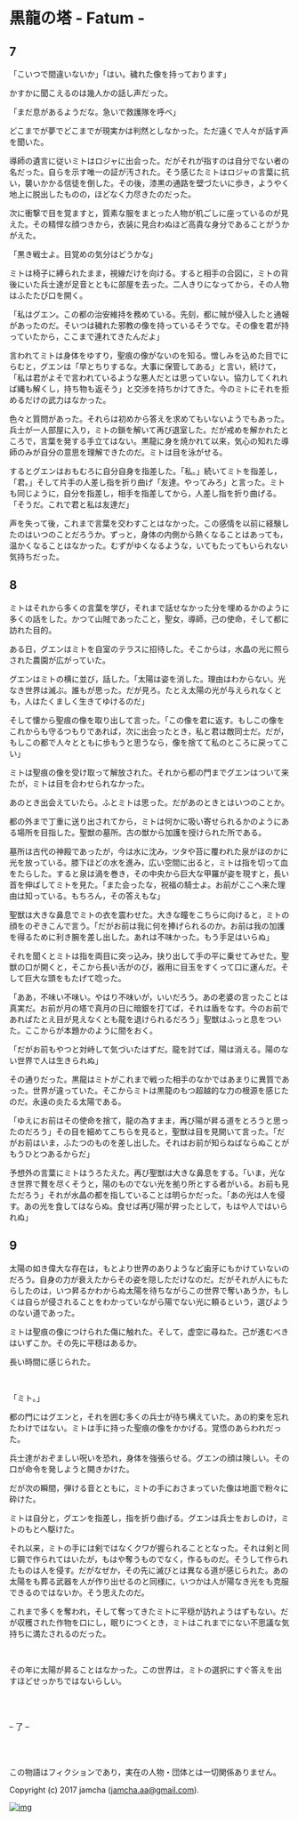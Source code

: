 

# 黒龍の塔 - Fatum -


## 7

「こいつで間違いないか」「はい。穢れた像を持っております」  

かすかに聞こえるのは幾人かの話し声だった。  

「まだ息があるようだな。急いで救護隊を呼べ」  

どこまでが夢でどこまでが現実かは判然としなかった。ただ遠くで人々が話す声を聞いた。  

導師の遺言に従いミトはロジャに出会った。だがそれが指すのは自分でない者の名だった。自らを示す唯一の証が汚された。そう感じたミトはロジャの言葉に抗い，襲いかかる信徒を倒した。その後，漆黒の通路を壁づたいに歩き，ようやく地上に脱出したものの，ほどなく力尽きたのだった。  

次に衝撃で目を覚ますと，質素な服をまとった人物が机ごしに座っているのが見えた。その精悍な顔つきから，衣装に見合わぬほど高貴な身分であることがうかがえた。  

「黒き戦士よ。目覚めの気分はどうかな」  

ミトは椅子に縛られたまま，視線だけを向ける。すると相手の合図に，ミトの背後にいた兵士達が足音とともに部屋を去った。二人きりになってから，その人物はふたたび口を開く。  

「私はグエン。この都の治安維持を務めている。先刻，都に賊が侵入したと通報があったのだ。そいつは穢れた邪教の像を持っているそうでな。その像を君が持っていたから，ここまで連れてきたんだよ」  

言われてミトは身体をゆすり，聖痕の像がないのを知る。憎しみを込めた目でにらむと，グエンは「早とちりするな。大事に保管してある」と言い，続けて，「私は君がよそで言われているような悪人だとは思っていない。協力してくれれば縄も解くし，持ち物も返そう」と交渉を持ちかけてきた。今のミトにそれを拒めるだけの武力はなかった。  

色々と質問があった。それらは初めから答えを求めてもいないようでもあった。兵士が一人部屋に入り，ミトの鎖を解いて再び退室した。だが戒めを解かれたところで，言葉を発する手立てはない。黒龍に身を焼かれて以来，気心の知れた導師のみが自分の意思を理解できたのだ。ミトは目を泳がせる。  

するとグエンはおもむろに自分自身を指差した。「私。」続いてミトを指差し，「君。」そして片手の人差し指を折り曲げ「友達。やってみろ」と言った。ミトも同じように，自分を指差し，相手を指差してから，人差し指を折り曲げる。「そうだ。これで君と私は友達だ」  

声を失って後，これまで言葉を交わすことはなかった。この感情を以前に経験したのはいつのことだろうか。ずっと，身体の内側から熱くなることはあっても，温かくなることはなかった。むずがゆくなるような，いてもたってもいられない気持ちだった。  


## 8

ミトはそれから多くの言葉を学び，それまで話せなかった分を埋めるかのように多くの話をした。かつて山賊であったこと，聖女，導師，己の使命，そして都に訪れた目的。  

ある日，グエンはミトを自室のテラスに招待した。そこからは，水晶の光に照らされた農園が広がっていた。  

グエンはミトの横に並び，話した。「太陽は姿を消した。理由はわからない。光なき世界は滅ぶ。誰もが思った。だが見ろ。たとえ太陽の光が与えられなくとも，人はたくましく生きてゆけるのだ」  

そして懐から聖痕の像を取り出して言った。「この像を君に返す。もしこの像をこれからも守るつもりであれば，次に出会ったとき，私と君は敵同士だ。だが，もしこの都で人々とともに歩もうと思うなら，像を捨てて私のところに戻ってこい」  

ミトは聖痕の像を受け取って解放された。それから都の門までグエンはついて来たが，ミトは目を合わせられなかった。  

あのとき出会えていたら。ふとミトは思った。だがあのときとはいつのことか。  

都の外まで丁重に送り出されてから，ミトは何かに吸い寄せられるかのようにある場所を目指した。聖獣の墓所。古の獣から加護を授けられた所である。  

墓所は古代の神殿であったが，今は水に沈み，ツタや苔に覆われた泉がほのかに光を放っている。膝下ほどの水を進み，広い空間に出ると，ミトは指を切って血をたらした。すると泉は渦を巻き，その中央から巨大な甲羅が姿を現すと，長い首を伸ばしてミトを見た。「また会ったな，祝福の騎士よ。お前がここへ来た理由は知っている。もちろん，その答えもな」  

聖獣は大きな鼻息でミトの衣を震わせた。大きな瞳をこちらに向けると，ミトの顔をのぞきこんで言う。「だがお前は我に何を捧げられるのか。お前は我の加護を得るために利き腕を差し出した。あれは不味かった。もう手足はいらぬ」  

それを聞くとミトは指を両目に突っ込み，抉り出して手の平に乗せてみせた。聖獣の口が開くと，そこから長い舌がのび，器用に目玉をすくって口に運んだ。そして巨大な頭をもたげて唸った。  

「ああ，不味い不味い。やはり不味いが，いいだろう。あの老婆の言ったことは真実だ。お前が月の塔で真月の日に暗銀を打てば，それは盾をなす。今のお前であればたとえ目が見えなくとも龍を退けられるだろう」聖獣はふっと息をついた。ここからが本題かのように間をおく。  

「だがお前もやつと対峙して気づいたはずだ。龍を討てば，陽は消える。陽のない世界で人は生きられぬ」  

その通りだった。黒龍はミトがこれまで戦った相手のなかではあまりに異質であった。世界が違っていた。そこからミトは黒龍のもつ超越的な力の根源を感じたのだ。永遠の炎たる太陽である。  

「ゆえにお前はその使命を捨て，龍の為すまま，再び陽が昇る道をとろうと思ったのだろう」その目を細めてこちらを見ると，聖獣は目を見開いて言った。「だがお前はいま，ふたつのものを差し出した。それはお前が知らねばならぬことがもうひとつあるからだ」  

予想外の言葉にミトはうろたえた。再び聖獣は大きな鼻息をする。「いま，光なき世界で贅を尽くそうと，陽のものでない光を拠り所とする者がいる。お前も見ただろう」それが水晶の都を指していることは明らかだった。「あの光は人を侵す。あの光を食してはならぬ。食せば再び陽が昇ったとして，もはや人ではいられぬ」  


## 9

太陽の如き偉大な存在は，もとより世界のありようなど歯牙にもかけていないのだろう。自身の力が衰えたからその姿を隠しただけなのだ。だがそれが人にもたらしたのは，いつ昇るかわからぬ太陽を待ちながらこの世界で奪いあうか，もしくは自らが侵されることをわかっていながら陽でない光に頼るという，選びようのない道であった。  

ミトは聖痕の像につけられた傷に触れた。そして，虚空に尋ねた。己が進むべきはいずこか。その先に平穏はあるか。  

長い時間に感じられた。  

<br>  

「ミト。」  

都の門にはグエンと，それを囲む多くの兵士が待ち構えていた。あの約束を忘れたわけではない。ミトは手に持った聖痕の像をかかげる。覚悟のあらわれだった。  

兵士達がおぞましい呪いを恐れ，身体を強張らせる。グエンの顔は険しい。その口が命令を発しようと開きかけた。  

だが次の瞬間，弾ける音とともに，ミトの手におさまっていた像は地面で粉々に砕けた。  

ミトは自分と，グエンを指差し，指を折り曲げる。グエンは兵士をおしのけ，ミトのもとへ駆けた。  

それ以来，ミトの手には剣ではなくクワが握られることとなった。それは剣と同じ鋼で作られてはいたが，もはや奪うものでなく，作るものだ。そうして作られたものは人を侵す。だがなぜか，その先に滅びとは異なる道が感じられた。あの太陽をも葬る武器を人が作り出せるのと同様に，いつかは人が陽なき光をも克服できるのではないか。そう思えたのだ。  

これまで多くを奪われ，そして奪ってきたミトに平穏が訪れようはずもない。だが収穫された作物を口にし，眠りにつくとき，ミトはこれまでにない不思議な気持ちに満たされるのだった。  

<br>  

その年に太陽が昇ることはなかった。この世界は，ミトの選択にすぐ答えを出すほどせっかちではないらしい。  

<br>  

<br>  

&#x2013; 了 &#x2013;  

<br>  

<br>  

この物語はフィクションであり，実在の人物・団体とは一切関係ありません。  

Copyright (c) 2017 jamcha (jamcha.aa@gmail.com).  

[![img](http://i.creativecommons.org/l/by-nc-sa/4.0/88x31.png)](http://creativecommons.org/licenses/by-nc-sa/4.0/deed)  

